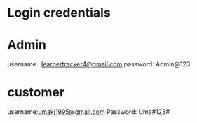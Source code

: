 # Login credentials

# Admin

username : learnertracker4@gmail.com
password: Admin@123

# customer

username:umakj1995@gmail.com
Password: Uma#123#
